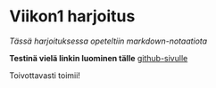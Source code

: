 # Viikon1 harjoitus

*Tässä harjoituksessa opeteltiin markdown-notaatiota*

**Testinä vielä linkin luominen tälle** [github-sivulle](https://github.com/SPitkanen/ot-harjoitustyo)

Toivottavasti toimii!
